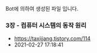 Bot에 의하여 생성된 파일 입니다. 
### 3장 - 컴퓨터 시스템의 동작 원리 
- https://taxijjang.tistory.com/114 
- 2021-02-27 17:18:41 
